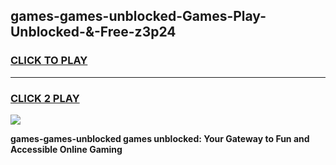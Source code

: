
## games-games-unblocked-Games-Play-Unblocked-&-Free-z3p24
<h3>
<a href="https://premium76.site?title=games-games-unblocked&ref=24A">CLICK TO PLAY</a></h3>
<hr>

<h3>
<a href="https://premium76.site?title=games-games-unblocked&ref=24A">CLICK 2 PLAY</a>
  
</h3>

<a href="https://premium76.site?title=games-games-unblocked&ref=24A"><img src="https://clearcache.store/games.png"></a>


**games-games-unblocked games unblocked: Your Gateway to Fun and Accessible Online Gaming**
